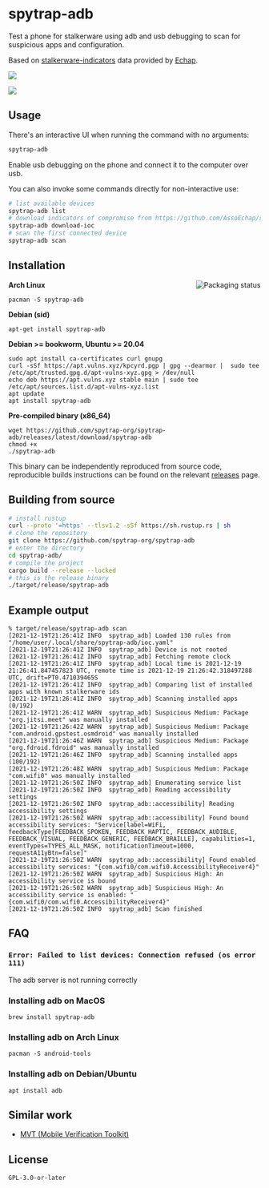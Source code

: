 # spytrap-adb

Test a phone for stalkerware using adb and usb debugging to scan for suspicious
apps and configuration.

Based on [stalkerware-indicators] data provided by [Echap].

[stalkerware-indicators]: https://github.com/AssoEchap/stalkerware-indicators
[Echap]: https://github.com/AssoEchap

[![](.github/screenshot-device-list.png)](.github/screenshot-device-list.png)

[![](.github/screenshot-findings-list.png)](.github/screenshot-findings-list.png)

## Usage

There's an interactive UI when running the command with no arguments:

```sh
spytrap-adb
```

Enable usb debugging on the phone and connect it to the computer over usb.

You can also invoke some commands directly for non-interactive use:

```sh
# list available devices
spytrap-adb list
# download indicators of compromise from https://github.com/AssoEchap/stalkerware-indicators
spytrap-adb download-ioc
# scan the first connected device
spytrap-adb scan
```

## Installation

<a href="https://repology.org/project/spytrap-adb/versions"><img align="right" src="https://repology.org/badge/vertical-allrepos/spytrap-adb.svg" alt="Packaging status"></a>

**Arch Linux**

    pacman -S spytrap-adb

**Debian (sid)**

    apt-get install spytrap-adb

**Debian >= bookworm, Ubuntu >= 20.04**

    sudo apt install ca-certificates curl gnupg
    curl -sSf https://apt.vulns.xyz/kpcyrd.pgp | gpg --dearmor |  sudo tee /etc/apt/trusted.gpg.d/apt-vulns-xyz.gpg > /dev/null
    echo deb https://apt.vulns.xyz stable main | sudo tee /etc/apt/sources.list.d/apt-vulns-xyz.list
    apt update
    apt install spytrap-adb

**Pre-compiled binary (x86_64)**

    wget https://github.com/spytrap-org/spytrap-adb/releases/latest/download/spytrap-adb
    chmod +x
    ./spytrap-adb

This binary can be independently reproduced from source code, reproducible builds instructions can be found on the relevant [releases](https://github.com/spytrap-org/spytrap-adb/releases) page.

## Building from source

```sh
# install rustup
curl --proto '=https' --tlsv1.2 -sSf https://sh.rustup.rs | sh
# clone the repository
git clone https://github.com/spytrap-org/spytrap-adb
# enter the directory
cd spytrap-adb/
# compile the project
cargo build --release --locked
# this is the release binary
./target/release/spytrap-adb
```

## Example output

```
% target/release/spytrap-adb scan
[2021-12-19T21:26:41Z INFO  spytrap_adb] Loaded 130 rules from "/home/user/.local/share/spytrap-adb/ioc.yaml"
[2021-12-19T21:26:41Z INFO  spytrap_adb] Device is not rooted
[2021-12-19T21:26:41Z INFO  spytrap_adb] Fetching remote clock
[2021-12-19T21:26:41Z INFO  spytrap_adb] Local time is 2021-12-19 21:26:41.847457823 UTC, remote time is 2021-12-19 21:26:42.318497288 UTC, drift=PT0.471039465S
[2021-12-19T21:26:41Z INFO  spytrap_adb] Comparing list of installed apps with known stalkerware ids
[2021-12-19T21:26:41Z INFO  spytrap_adb] Scanning installed apps (0/192)
[2021-12-19T21:26:41Z WARN  spytrap_adb] Suspicious Medium: Package "org.jitsi.meet" was manually installed
[2021-12-19T21:26:42Z WARN  spytrap_adb] Suspicious Medium: Package "com.android.gpstest.osmdroid" was manually installed
[2021-12-19T21:26:46Z WARN  spytrap_adb] Suspicious Medium: Package "org.fdroid.fdroid" was manually installed
[2021-12-19T21:26:46Z INFO  spytrap_adb] Scanning installed apps (100/192)
[2021-12-19T21:26:48Z WARN  spytrap_adb] Suspicious Medium: Package "com.wifi0" was manually installed
[2021-12-19T21:26:50Z INFO  spytrap_adb] Enumerating service list
[2021-12-19T21:26:50Z INFO  spytrap_adb] Reading accessibility settings
[2021-12-19T21:26:50Z INFO  spytrap_adb::accessibility] Reading accessibility settings
[2021-12-19T21:26:50Z WARN  spytrap_adb::accessibility] Found bound accessibility services: "Service[label=WiFi, feedbackType[FEEDBACK_SPOKEN, FEEDBACK_HAPTIC, FEEDBACK_AUDIBLE, FEEDBACK_VISUAL, FEEDBACK_GENERIC, FEEDBACK_BRAILLE], capabilities=1, eventTypes=TYPES_ALL_MASK, notificationTimeout=1000, requestA11yBtn=false]"
[2021-12-19T21:26:50Z WARN  spytrap_adb::accessibility] Found enabled accessibility services: "{com.wifi0/com.wifi0.AccessibilityReceiver4}"
[2021-12-19T21:26:50Z WARN  spytrap_adb] Suspicious High: An accessibility service is bound
[2021-12-19T21:26:50Z WARN  spytrap_adb] Suspicious High: An accessibility service is enabled: "{com.wifi0/com.wifi0.AccessibilityReceiver4}"
[2021-12-19T21:26:50Z INFO  spytrap_adb] Scan finished
```

## FAQ

### `Error: Failed to list devices: Connection refused (os error 111)`

The adb server is not running correctly

### Installing adb on MacOS

    brew install spytrap-adb

### Installing adb on Arch Linux

    pacman -S android-tools

### Installing adb on Debian/Ubuntu

    apt install adb

## Similar work

- [MVT (Mobile Verification Toolkit)](https://github.com/mvt-project/mvt)

## License

`GPL-3.0-or-later`

